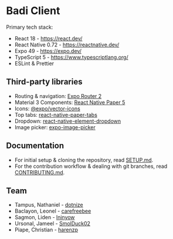# Badi Client

Primary tech stack:

- React 18 - https://react.dev/
- React Native 0.72 - https://reactnative.dev/
- Expo 49 - https://expo.dev/
- TypeScript 5 - https://www.typescriptlang.org/
- ESLint & Prettier

## Third-party libraries

- Routing & navigation: [Expo Router 2](https://docs.expo.dev/routing/introduction/)
- Material 3 Components: [React Native Paper 5](https://callstack.github.io/react-native-paper/)
- Icons: [@expo/vector-icons](https://icons.expo.fyi/)
- Top tabs: [react-native-paper-tabs](https://github.com/web-ridge/react-native-paper-tabs)
- Dropdown: [react-native-element-dropdown](https://github.com/hoaphantn7604/react-native-element-dropdown)
- Image picker: [expo-image-picker](https://docs.expo.dev/versions/latest/sdk/imagepicker/#api)

## Documentation

- For initial setup & cloning the repository, read [SETUP.md](./SETUP.md).
- For the contribution workflow & dealing with git branches, read [CONTRIBUTING.md](./CONTRIBUTING.md).

## Team

- Tampus, Nathaniel - [dotnize](https://github.com/dotnize)
- Baclayon, Leonel - [carefreebee](https://github.com/carefreebee)
- Sagmon, Liden - [lninyow](https://github.com/lninyow)
- Ursonal, Jameel - [SmolDuck02](https://github.com/SmolDuck02)
- Piape, Christian - [harenzp](https://github.com/harenzp)
